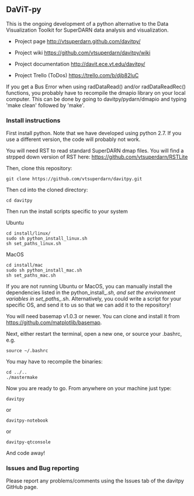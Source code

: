 ## DaViT-py

This is the ongoing development of a python alternative to the Data Visualization Toolkit for SuperDARN data analysis and visualization.

* Project page
http://vtsuperdarn.github.com/davitpy/

* Project wiki
https://github.com/vtsuperdarn/davitpy/wiki

* Project documentation
http://davit.ece.vt.edu/davitpy/

* Project Trello (ToDos)
https://trello.com/b/djb82luC

If you get a Bus Error when using radDataRead() and/or radDataReadRec() functions, you probably have to recompile the dmapio library on your local computer.  This can be done by going to davitpy/pydarn/dmapio and typing 'make clean' followed by 'make'.

### Install instructions

First install python.  Note that we have developed using python 2.7.  If you use a different version, the code will probably not work.

You will need RST to read standard SuperDARN dmap files. You will find a strpped down version of RST here: https://github.com/vtsuperdarn/RSTLite

Then, clone this repository:

    git clone https://github.com/vtsuperdarn/davitpy.git
    
Then cd into the cloned directory:

    cd davitpy
    
Then run the install scripts specific to your system 

Ubuntu

    cd install/linux/
    sudo sh python_install_linux.sh
    sh set_paths_linux.sh
    
MacOS

    cd install/mac
    sudo sh python_install_mac.sh
    sh set_paths_mac.sh

If you are not running Ubuntu or MacOS, you can manually install the dependencies listed in the python_install_*.sh, and set the environment variables in set_paths_*.sh.  Alternatively, you could write a script for your specific OS, and send it to us so that we can add it to the repository!

You will need basemap v1.0.3 or newer. You can clone and install it from <https://github.com/matplotlib/basemap>.

Next, either restart the terminal, open a new one, or source your .bashrc, e.g.

    source ~/.bashrc
    
    
You may have to recompile the binaries:

    cd ../..
    ./mastermake
    
Now you are ready to go. From anywhere on your machine just type:

    davitpy

or 

    davitpy-notebook

or
 
    davitpy-qtconsole
    
And code away!

### Issues and Bug reporting

Please report any problems/comments using the Issues tab of the davitpy GitHub page.


